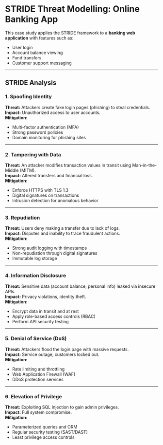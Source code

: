 # STRIDE Threat Modelling: Online Banking App

This case study applies the STRIDE framework to a **banking web application** with features such as:
- User login
- Account balance viewing
- Fund transfers
- Customer support messaging

---

## STRIDE Analysis

### 1. Spoofing Identity
**Threat:** Attackers create fake login pages (phishing) to steal credentials.  
**Impact:** Unauthorized access to user accounts.  
**Mitigation:**  
- Multi-factor authentication (MFA)  
- Strong password policies  
- Domain monitoring for phishing sites  

---

### 2. Tampering with Data
**Threat:** An attacker modifies transaction values in transit using Man-in-the-Middle (MITM).  
**Impact:** Altered transfers and financial loss.  
**Mitigation:**  
- Enforce HTTPS with TLS 1.3  
- Digital signatures on transactions  
- Intrusion detection for anomalous behavior  

---

### 3. Repudiation
**Threat:** Users deny making a transfer due to lack of logs.  
**Impact:** Disputes and inability to trace fraudulent actions.  
**Mitigation:**  
- Strong audit logging with timestamps  
- Non-repudiation through digital signatures  
- Immutable log storage  

---

### 4. Information Disclosure
**Threat:** Sensitive data (account balance, personal info) leaked via insecure APIs.  
**Impact:** Privacy violations, identity theft.  
**Mitigation:**  
- Encrypt data in transit and at rest  
- Apply role-based access controls (RBAC)  
- Perform API security testing  

---

### 5. Denial of Service (DoS)
**Threat:** Attackers flood the login page with massive requests.  
**Impact:** Service outage, customers locked out.  
**Mitigation:**  
- Rate limiting and throttling  
- Web Application Firewall (WAF)  
- DDoS protection services  

---

### 6. Elevation of Privilege
**Threat:** Exploiting SQL Injection to gain admin privileges.  
**Impact:** Full system compromise.  
**Mitigation:**  
- Parameterized queries and ORM  
- Regular security testing (SAST/DAST)  
- Least privilege access controls  
